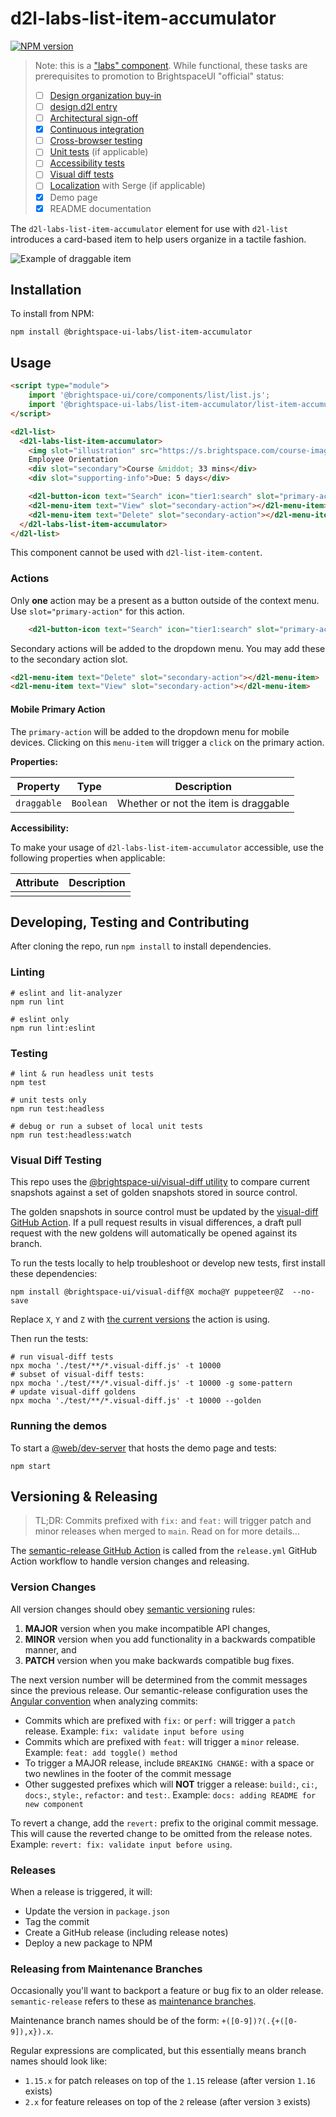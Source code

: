 # d2l-labs-list-item-accumulator

[![NPM version](https://img.shields.io/npm/v/@brightspace-ui-labs/list-item-accumulator.svg)](https://www.npmjs.org/package/@brightspace-ui-labs/list-item-accumulator)

> Note: this is a ["labs" component](https://github.com/BrightspaceUI/guide/wiki/Component-Tiers). While functional, these tasks are prerequisites to promotion to BrightspaceUI "official" status:
>
> - [ ] [Design organization buy-in](https://github.com/BrightspaceUI/guide/wiki/Before-you-build#working-with-design)
> - [ ] [design.d2l entry](http://design.d2l/)
> - [ ] [Architectural sign-off](https://github.com/BrightspaceUI/guide/wiki/Before-you-build#web-component-architecture)
> - [x] [Continuous integration](https://github.com/BrightspaceUI/guide/wiki/Testing#testing-continuously-with-travis-ci)
> - [ ] [Cross-browser testing](https://github.com/BrightspaceUI/guide/wiki/Testing#cross-browser-testing-with-sauce-labs)
> - [ ] [Unit tests](https://github.com/BrightspaceUI/guide/wiki/Testing#testing-with-polymer-test) (if applicable)
> - [ ] [Accessibility tests](https://github.com/BrightspaceUI/guide/wiki/Testing#automated-accessibility-testing-with-axe)
> - [ ] [Visual diff tests](https://github.com/BrightspaceUI/visual-diff)
> - [ ] [Localization](https://github.com/BrightspaceUI/guide/wiki/Localization) with Serge (if applicable)
> - [x] Demo page
> - [x] README documentation

The `d2l-labs-list-item-accumulator` element for use with `d2l-list` introduces a card-based item to help users organize in a tactile fashion.

![Example of draggable item](https://raw.githubusercontent.com/BrightspaceUILabs/list-item-accumulator/zina/add-drag/screenshots/draggable-dragging.png)

## Installation

To install from NPM:

```shell
npm install @brightspace-ui-labs/list-item-accumulator
```

## Usage

```html
<script type="module">
    import '@brightspace-ui/core/components/list/list.js';
    import '@brightspace-ui-labs/list-item-accumulator/list-item-accumulator.js';
</script>

<d2l-list>
  <d2l-labs-list-item-accumulator>
    <img slot="illustration" src="https://s.brightspace.com/course-images/images/e5fd575a-bc14-4a80-89e1-46f349a76178/tile-high-density-max-size.jpg">
    Employee Orientation
    <div slot="secondary">Course &middot; 33 mins</div>
    <div slot="supporting-info">Due: 5 days</div>

    <d2l-button-icon text="Search" icon="tier1:search" slot="primary-action"></d2l-button-icon>
    <d2l-menu-item text="View" slot="secondary-action"></d2l-menu-item>
    <d2l-menu-item text="Delete" slot="secondary-action"></d2l-menu-item>
  </d2l-labs-list-item-accumulator>
</d2l-list>
```

This component cannot be used with `d2l-list-item-content`.

### Actions

Only **one** action may be a present as a button outside of the context menu. Use `slot="primary-action"` for this action.

```html
    <d2l-button-icon text="Search" icon="tier1:search" slot="primary-action"></d2l-button-icon>
```

Secondary actions will be added to the dropdown menu. You may add these to the secondary action slot.

```html
<d2l-menu-item text="Delete" slot="secondary-action"></d2l-menu-item>
<d2l-menu-item text="View" slot="secondary-action"></d2l-menu-item>
```

#### Mobile Primary Action

The `primary-action` will be added to the dropdown menu for mobile devices. Clicking on this `menu-item` will trigger a `click` on the primary action.

**Properties:**

| Property | Type | Description |
|--|--|--|
| `draggable` | `Boolean` | Whether or not the item is draggable |

**Accessibility:**

To make your usage of `d2l-labs-list-item-accumulator` accessible, use the following properties when applicable:

| Attribute | Description |
|--|--|
| | |

## Developing, Testing and Contributing

After cloning the repo, run `npm install` to install dependencies.

### Linting

```shell
# eslint and lit-analyzer
npm run lint

# eslint only
npm run lint:eslint
```

### Testing

```shell
# lint & run headless unit tests
npm test

# unit tests only
npm run test:headless

# debug or run a subset of local unit tests
npm run test:headless:watch
```

### Visual Diff Testing

This repo uses the [@brightspace-ui/visual-diff utility](https://github.com/BrightspaceUI/visual-diff/) to compare current snapshots against a set of golden snapshots stored in source control.

The golden snapshots in source control must be updated by the [visual-diff GitHub Action](https://github.com/BrightspaceUI/actions/tree/main/visual-diff).  If a pull request results in visual differences, a draft pull request with the new goldens will automatically be opened against its branch.

To run the tests locally to help troubleshoot or develop new tests, first install these dependencies:

```shell
npm install @brightspace-ui/visual-diff@X mocha@Y puppeteer@Z  --no-save
```

Replace `X`, `Y` and `Z` with [the current versions](https://github.com/BrightspaceUI/actions/tree/main/visual-diff#current-dependency-versions) the action is using.

Then run the tests:

```shell
# run visual-diff tests
npx mocha './test/**/*.visual-diff.js' -t 10000
# subset of visual-diff tests:
npx mocha './test/**/*.visual-diff.js' -t 10000 -g some-pattern
# update visual-diff goldens
npx mocha './test/**/*.visual-diff.js' -t 10000 --golden
```

### Running the demos

To start a [@web/dev-server](https://modern-web.dev/docs/dev-server/overview/) that hosts the demo page and tests:

```shell
npm start
```

## Versioning & Releasing

> TL;DR: Commits prefixed with `fix:` and `feat:` will trigger patch and minor releases when merged to `main`. Read on for more details...

The [semantic-release GitHub Action](https://github.com/BrightspaceUI/actions/tree/main/semantic-release) is called from the `release.yml` GitHub Action workflow to handle version changes and releasing.

### Version Changes

All version changes should obey [semantic versioning](https://semver.org/) rules:
1. **MAJOR** version when you make incompatible API changes,
2. **MINOR** version when you add functionality in a backwards compatible manner, and
3. **PATCH** version when you make backwards compatible bug fixes.

The next version number will be determined from the commit messages since the previous release. Our semantic-release configuration uses the [Angular convention](https://github.com/conventional-changelog/conventional-changelog/tree/master/packages/conventional-changelog-angular) when analyzing commits:
* Commits which are prefixed with `fix:` or `perf:` will trigger a `patch` release. Example: `fix: validate input before using`
* Commits which are prefixed with `feat:` will trigger a `minor` release. Example: `feat: add toggle() method`
* To trigger a MAJOR release, include `BREAKING CHANGE:` with a space or two newlines in the footer of the commit message
* Other suggested prefixes which will **NOT** trigger a release: `build:`, `ci:`, `docs:`, `style:`, `refactor:` and `test:`. Example: `docs: adding README for new component`

To revert a change, add the `revert:` prefix to the original commit message. This will cause the reverted change to be omitted from the release notes. Example: `revert: fix: validate input before using`.

### Releases

When a release is triggered, it will:
* Update the version in `package.json`
* Tag the commit
* Create a GitHub release (including release notes)
* Deploy a new package to NPM

### Releasing from Maintenance Branches

Occasionally you'll want to backport a feature or bug fix to an older release. `semantic-release` refers to these as [maintenance branches](https://semantic-release.gitbook.io/semantic-release/usage/workflow-configuration#maintenance-branches).

Maintenance branch names should be of the form: `+([0-9])?(.{+([0-9]),x}).x`.

Regular expressions are complicated, but this essentially means branch names should look like:
* `1.15.x` for patch releases on top of the `1.15` release (after version `1.16` exists)
* `2.x` for feature releases on top of the `2` release (after version `3` exists)
